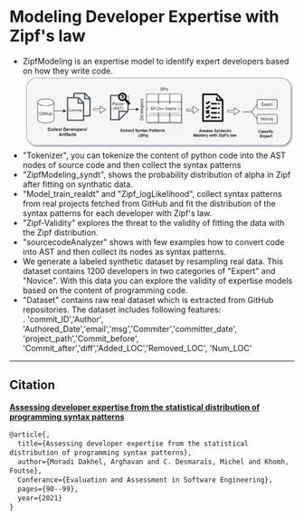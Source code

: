 # Modeling Developer Expertise with Zipf's law
- ZipfModeling is an expertise model to identify expert developers based on how they write code. <br />
![](https://github.com/ferdorart/ZipfModel/blob/main/EASE_digram.PNG)
- "Tokenizer", you can tokenize the content of python code into the AST nodes of source code and then collect the syntax patterns <br />
- "ZipfModeling_syndt", shows the probability distribution of alpha in Zipf after fitting on synthatic data.<br />
- "Model_train_realdt" and "Zipf_logLikelihood", collect syntax patterns from real projects fetched from GitHub and fit the distribution of the syntax patterns for each developer with Zipf's law.<br />
- "Zipf-Validity" explores the threat to the validity of fitting the data with the Zipf distribution.
- "sourcecodeAnalyzer" shows with few examples how to convert code into AST and then collect its nodes as syntax patterns.
- We generate a labeled synthetic dataset by resampling real data. This dataset contains 1200 developers in two categories of "Expert" and "Novice". With this data you can explore the validity of expertise models based on the content of programming code. <br />
-  "Dataset" contains raw real dataset which is extracted from GitHub repositories. The dataset includes following features:<br />
. 'commit_ID','Author', 'Authored_Date','email','msg','Commiter','committer_date', 'project_path','Commit_before', 'Commit_after','diff','Added_LOC','Removed_LOC', 'Num_LOC'<br />
-------------------------------------------------------------------------------------------------------------------------------------------------
## Citation
<a href="https://dl.acm.org/doi/abs/10.1145/3463274.3463343"><strong>Assessing developer expertise from the statistical distribution of programming syntax patterns</strong></a>
```
@article{,
  title={Assessing developer expertise from the statistical distribution of programming syntax patterns},
  author={Moradi Dakhel, Arghavan and C. Desmarais, Michel and Khomh, Foutse},
  Conferance={Evaluation and Assessment in Software Engineering},
  pages={90--99},
  year={2021}
}
```
